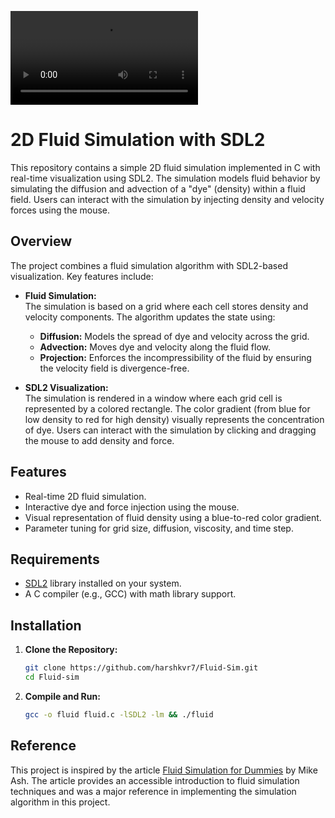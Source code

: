 <video src='./demo.gif'></video>

# 2D Fluid Simulation with SDL2

This repository contains a simple 2D fluid simulation implemented in C with real-time visualization using SDL2. The simulation models fluid behavior by simulating the diffusion and advection of a "dye" (density) within a fluid field. Users can interact with the simulation by injecting density and velocity forces using the mouse.

## Overview

The project combines a fluid simulation algorithm with SDL2-based visualization. Key features include:

- **Fluid Simulation:**  
  The simulation is based on a grid where each cell stores density and velocity components. The algorithm updates the state using:
  - **Diffusion:** Models the spread of dye and velocity across the grid.
  - **Advection:** Moves dye and velocity along the fluid flow.
  - **Projection:** Enforces the incompressibility of the fluid by ensuring the velocity field is divergence-free.

- **SDL2 Visualization:**  
  The simulation is rendered in a window where each grid cell is represented by a colored rectangle. The color gradient (from blue for low density to red for high density) visually represents the concentration of dye. Users can interact with the simulation by clicking and dragging the mouse to add density and force.

## Features

- Real-time 2D fluid simulation.
- Interactive dye and force injection using the mouse.
- Visual representation of fluid density using a blue-to-red color gradient.
- Parameter tuning for grid size, diffusion, viscosity, and time step.

## Requirements

- [SDL2](https://www.libsdl.org/) library installed on your system.
- A C compiler (e.g., GCC) with math library support.

## Installation

1. **Clone the Repository:**

   ```bash
   git clone https://github.com/harshkvr7/Fluid-Sim.git
   cd Fluid-sim
   ```

2. **Compile and Run:**

   ```bash
   gcc -o fluid fluid.c -lSDL2 -lm && ./fluid
   ```

## Reference 

This project is inspired by the article [Fluid Simulation for Dummies](https://www.mikeash.com/pyblog/fluid-simulation-for-dummies.html) by Mike Ash. The article provides an accessible introduction to fluid simulation techniques and was a major reference in implementing the simulation algorithm in this project.
